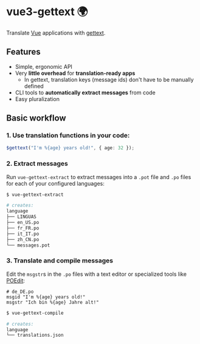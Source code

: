 # vue3-gettext 🌍

Translate [Vue](http://vuejs.org) applications with [gettext](https://en.wikipedia.org/wiki/Gettext).

## Features

- Simple, ergonomic API
- Very **little overhead** for **translation-ready apps**
  - In gettext, translation keys (message ids) don't have to be manually defined
- CLI tools to **automatically extract messages** from code
- Easy pluralization

## Basic workflow

### 1. Use translation functions in your code:

```ts
$gettext("I'm %{age} years old!", { age: 32 });
```

### 2. Extract messages

Run `vue-gettext-extract` to extract messages into a `.pot` file and `.po` files for each of your configured languages:

```bash
$ vue-gettext-extract

# creates:
language
├── LINGUAS
├── en_US.po
├── fr_FR.po
├── it_IT.po
├── zh_CN.po
└── messages.pot
```

### 3. Translate and compile messages

Edit the `msgstr`s in the `.po` files with a text editor or specialized tools like [POEdit](https://poedit.net/):

```po
# de_DE.po
msgid "I'm %{age} years old!"
msgstr "Ich bin %{age} Jahre alt!"
```

```bash
$ vue-gettext-compile

# creates:
language
└── translations.json
```
